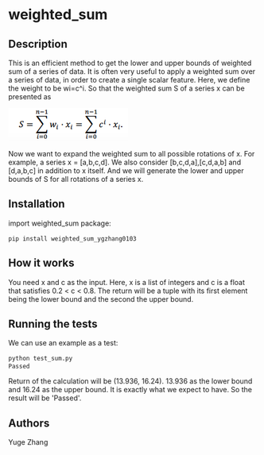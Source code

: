 # weighted_sum
Description
--------------
This is an efficient method to get the lower and upper bounds of weighted sum of a series of data.
It is often very useful to apply a weighted sum over a series of data, in order to create a single scalar feature. Here, we define the weight to be wi=c^i. So that the weighted sum S of a series x can be presented as 

![](formula1.png) 

Now we want to expand the weighted sum to all possible rotations of x. For example, a series x = [a,b,c,d]. We also consider [b,c,d,a],[c,d,a,b] and [d,a,b,c] in addition to x itself. And we will generate the lower and upper bounds of S for all rotations of a series x.

Installation
---------------
import weighted_sum package:
```
pip install weighted_sum_ygzhang0103
```
How it works
----------------
You need x and c as the input. Here, x is a list of integers and c is a float that satisfies 0.2 < c < 0.8.
The return will be a tuple with its first element being the lower bound and the second the upper bound.

Running the tests
----------------
We can use an example as a test:
```
python test_sum.py
Passed
```
Return of the calculation will be (13.936, 16.24). 13.936 as the lower bound and 16.24 as the upper bound. It is exactly what we expect to have. So the result will be 'Passed'.

Authors
------------------
Yuge Zhang


 
